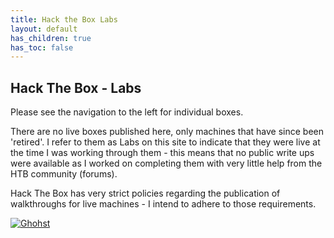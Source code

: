 ```yaml
---
title: Hack the Box Labs
layout: default
has_children: true
has_toc: false
---
```


## Hack The Box - Labs

Please see the navigation to the left for individual boxes.  

There are no live boxes published here, only machines that have since been 'retired'. I refer to them as Labs on this site to indicate that they were live at the time I was working through them - this means that no public write ups were available as I worked on completing them with very little help from the HTB community (forums).

Hack The Box has very strict policies regarding the publication of walkthroughs for live machines - I intend to adhere to those requirements.


[ ![Ghohst](https://www.hackthebox.com/badge/image/104941)](https://app.hackthebox.com/profile/104941)
